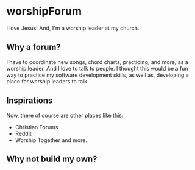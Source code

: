 # worshipForum

I love Jesus! And, I'm a worship leader at my church. 

## Why a forum?

I have to coordinate new songs, chord charts, practicing, and more, as a worship leader. And I love to talk to people.
I thought this would be a fun way to practice my software development skills, as well as, developing a place for worship leaders to talk. 

## Inspirations
Now, there of course are other places like this:
- Christian Forums
- Reddit
- Worship Together
and more.

## Why not build my own?
